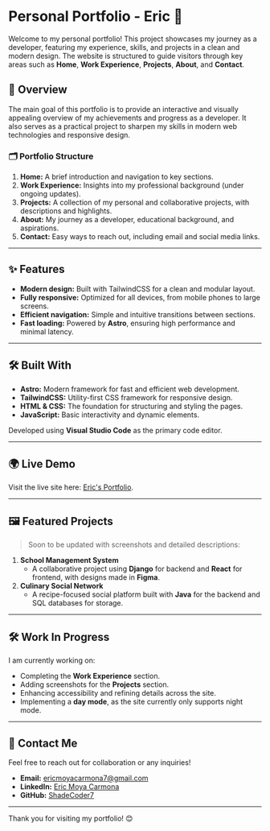 # Personal Portfolio - Eric 🌟

Welcome to my personal portfolio! This project showcases my journey as a developer, featuring my experience, skills, and projects in a clean and modern design. The website is structured to guide visitors through key areas such as **Home**, **Work Experience**, **Projects**, **About**, and **Contact**.

## 🚀 Overview

The main goal of this portfolio is to provide an interactive and visually appealing overview of my achievements and progress as a developer. It also serves as a practical project to sharpen my skills in modern web technologies and responsive design.  

### 🗂️ Portfolio Structure

1. **Home:** A brief introduction and navigation to key sections.  
2. **Work Experience:** Insights into my professional background (under ongoing updates).  
3. **Projects:** A collection of my personal and collaborative projects, with descriptions and highlights.  
4. **About:** My journey as a developer, educational background, and aspirations.  
5. **Contact:** Easy ways to reach out, including email and social media links.  

---

## ✨ Features

- **Modern design:** Built with TailwindCSS for a clean and modular layout.  
- **Fully responsive:** Optimized for all devices, from mobile phones to large screens.  
- **Efficient navigation:** Simple and intuitive transitions between sections.  
- **Fast loading:** Powered by **Astro**, ensuring high performance and minimal latency.  

---

## 🛠️ Built With

- **Astro:** Modern framework for fast and efficient web development.  
- **TailwindCSS:** Utility-first CSS framework for responsive design.  
- **HTML & CSS:** The foundation for structuring and styling the pages.  
- **JavaScript:** Basic interactivity and dynamic elements.  

Developed using **Visual Studio Code** as the primary code editor.

---

## 🌍 Live Demo

Visit the live site here: [Eric's Portfolio](https://ericm-dev-portfolio.netlify.app/).  

---

## 🖼️ Featured Projects

> Soon to be updated with screenshots and detailed descriptions:  

1. **School Management System**  
   - A collaborative project using **Django** for backend and **React** for frontend, with designs made in **Figma**.  
2. **Culinary Social Network**  
   - A recipe-focused social platform built with **Java** for the backend and SQL databases for storage.  

---

## 🛠️ Work In Progress

I am currently working on:
- Completing the **Work Experience** section.  
- Adding screenshots for the **Projects** section.  
- Enhancing accessibility and refining details across the site.
- Implementing a **day mode**, as the site currently only supports night mode.

---

## 🤝 Contact Me

Feel free to reach out for collaboration or any inquiries!  

- **Email:** [ericmoyacarmona7@gmail.com](mailto:ericmoyacarmona7@gmail.com)  
- **LinkedIn:** [Eric Moya Carmona](https://www.linkedin.com/in/eric-moya-carmona-011016251/)  
- **GitHub:** [ShadeCoder7](https://github.com/ShadeCoder7)  

---

Thank you for visiting my portfolio! 😊  
